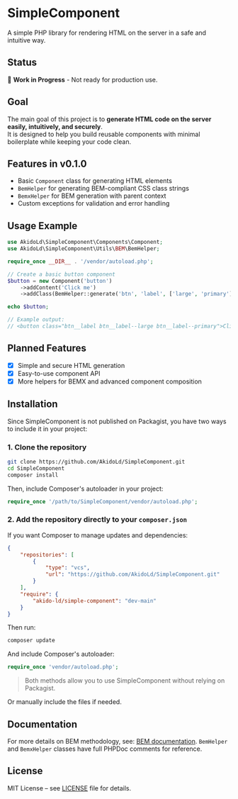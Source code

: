 # SimpleComponent

A simple PHP library for rendering HTML on the server in a safe and intuitive way.

## Status

🚧 **Work in Progress** - Not ready for production use.

## Goal

The main goal of this project is to **generate HTML code on the server easily, intuitively, and securely**.  
It is designed to help you build reusable components with minimal boilerplate while keeping your code clean.

## Features in v0.1.0

- Basic `Component` class for generating HTML elements
- `BemHelper` for generating BEM-compliant CSS class strings
- `BemxHelper` for BEM generation with parent context
- Custom exceptions for validation and error handling

## Usage Example

```php
use AkidoLd\SimpleComponent\Components\Component;
use AkidoLd\SimpleComponent\Utils\BEM\BemHelper;

require_once __DIR__ . '/vendor/autoload.php';

// Create a basic button component
$button = new Component('button')
    ->addContent('Click me')
    ->addClass(BemHelper::generate('btn', 'label', ['large', 'primary']));

echo $button;

// Example output:
// <button class="btn__label btn__label--large btn__label--primary">Click me</button>
```

## Planned Features

* [X] Simple and secure HTML generation
* [X] Easy-to-use component API
* [X] More helpers for BEMX and advanced component composition

## Installation

Since SimpleComponent is not published on Packagist, you have two ways to include it in your project:

### 1. Clone the repository

```bash
git clone https://github.com/AkidoLd/SimpleComponent.git
cd SimpleComponent
composer install
```

Then, include Composer's autoloader in your project:

```php
require_once '/path/to/SimpleComponent/vendor/autoload.php';
```

### 2. Add the repository directly to your `composer.json`

If you want Composer to manage updates and dependencies:

```json
{
    "repositories": [
        {
            "type": "vcs",
            "url": "https://github.com/AkidoLd/SimpleComponent.git"
        }
    ],
    "require": {
        "akido-ld/simple-component": "dev-main"
    }
}
```

Then run:

```bash
composer update
```

And include Composer's autoloader:

```php
require_once 'vendor/autoload.php';
```

> Both methods allow you to use SimpleComponent without relying on Packagist.

Or manually include the files if needed.

## Documentation

For more details on BEM methodology, see: [BEM documentation](https://getbem.com/introduction/).
`BemHelper` and `BemxHelper` classes have full PHPDoc comments for reference.

## License

MIT License – see [LICENSE](LICENSE) file for details.
